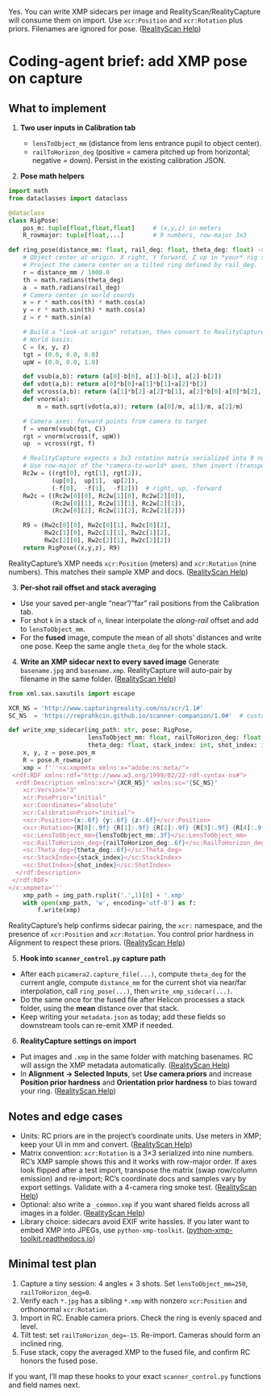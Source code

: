 Yes. You can write XMP sidecars per image and RealityScan/RealityCapture will consume them on import. Use `xcr:Position` and `xcr:Rotation` plus priors. Filenames are ignored for pose. ([RealityScan Help][1])

# Coding-agent brief: add XMP pose on capture

## What to implement

1. **Two user inputs in Calibration tab**

   * `lensToObject_mm` (distance from lens entrance pupil to object center).
   * `railToHorizon_deg` (positive = camera pitched up from horizontal; negative = down).
     Persist in the existing calibration JSON.

2. **Pose math helpers**

```python
import math
from dataclasses import dataclass

@dataclass
class RigPose:
    pos_m: tuple[float,float,float]     # (x,y,z) in meters
    R_rowmajor: tuple[float,...]        # 9 numbers, row-major 3x3

def ring_pose(distance_mm: float, rail_deg: float, theta_deg: float) -> RigPose:
    # Object center at origin. X right, Y forward, Z up in *your* rig space.
    # Project the camera center on a tilted ring defined by rail_deg.
    r = distance_mm / 1000.0
    th = math.radians(theta_deg)
    a  = math.radians(rail_deg)
    # Camera center in world coords
    x = r * math.cos(th) * math.cos(a)
    y = r * math.sin(th) * math.cos(a)
    z = r * math.sin(a)

    # Build a "look-at origin" rotation, then convert to RealityCapture XMP matrix.
    # World basis:
    C = (x, y, z)
    tgt = (0.0, 0.0, 0.0)
    upW = (0.0, 0.0, 1.0)

    def vsub(a,b): return (a[0]-b[0], a[1]-b[1], a[2]-b[2])
    def vdot(a,b): return a[0]*b[0]+a[1]*b[1]+a[2]*b[2]
    def vcross(a,b): return (a[1]*b[2]-a[2]*b[1], a[2]*b[0]-a[0]*b[2], a[0]*b[1]-a[1]*b[0])
    def vnorm(a):
        m = math.sqrt(vdot(a,a)); return (a[0]/m, a[1]/m, a[2]/m)

    # Camera axes: forward points from camera to target
    f = vnorm(vsub(tgt, C))
    rgt = vnorm(vcross(f, upW))
    up  = vcross(rgt, f)

    # RealityCapture expects a 3x3 rotation matrix serialized into 9 numbers.
    # Use row-major of the *camera-to-world* axes, then invert (transpose) to get world->camera.
    Rc2w = ((rgt[0], rgt[1], rgt[2]),
            (up[0],  up[1],  up[2]),
            (-f[0],  -f[1],  -f[2]))  # right, up, -forward
    Rw2c = ((Rc2w[0][0], Rc2w[1][0], Rc2w[2][0]),
            (Rc2w[0][1], Rc2w[1][1], Rc2w[2][1]),
            (Rc2w[0][2], Rc2w[1][2], Rc2w[2][2]))

    R9 = (Rw2c[0][0], Rw2c[0][1], Rw2c[0][2],
          Rw2c[1][0], Rw2c[1][1], Rw2c[1][2],
          Rw2c[2][0], Rw2c[2][1], Rw2c[2][2])
    return RigPose((x,y,z), R9)
```

RealityCapture’s XMP needs `xcr:Position` (meters) and `xcr:Rotation` (nine numbers). This matches their sample XMP and docs. ([RealityScan Help][1])

3. **Per-shot rail offset and stack averaging**

* Use your saved per-angle “near”/“far” rail positions from the Calibration tab.
* For shot `k` in a stack of `n`, linear interpolate the *along-rail* offset and add to `lensToObject_mm`.
* For the **fused** image, compute the mean of all shots’ distances and write one pose. Keep the same angle `theta_deg` for the whole stack.

4. **Write an XMP sidecar next to every saved image**
   Generate `basename.jpg` and `basename.xmp`. RealityCapture will auto-pair by filename in the same folder. ([RealityScan Help][1])

```python
from xml.sax.saxutils import escape

XCR_NS = 'http://www.capturingreality.com/ns/xcr/1.1#'
SC_NS  = 'https://reprahkcin.github.io/scanner-companion/1.0#'  # custom

def write_xmp_sidecar(img_path: str, pose: RigPose,
                      lensToObject_mm: float, railToHorizon_deg: float,
                      theta_deg: float, stack_index: int, shot_index: int):
    x, y, z = pose.pos_m
    R = pose.R_rowmajor
    xmp = f'''<x:xmpmeta xmlns:x="adobe:ns:meta/">
 <rdf:RDF xmlns:rdf="http://www.w3.org/1999/02/22-rdf-syntax-ns#">
  <rdf:Description xmlns:xcr="{XCR_NS}" xmlns:sc="{SC_NS}"
    xcr:Version="3"
    xcr:PosePrior="initial"
    xcr:Coordinates="absolute"
    xcr:CalibrationPrior="initial">
    <xcr:Position>{x:.6f} {y:.6f} {z:.6f}</xcr:Position>
    <xcr:Rotation>{R[0]:.9f} {R[1]:.9f} {R[2]:.9f} {R[3]:.9f} {R[4]:.9f} {R[5]:.9f} {R[6]:.9f} {R[7]:.9f} {R[8]:.9f}</xcr:Rotation>
    <sc:LensToObject_mm>{lensToObject_mm:.3f}</sc:LensToObject_mm>
    <sc:RailToHorizon_deg>{railToHorizon_deg:.6f}</sc:RailToHorizon_deg>
    <sc:Theta_deg>{theta_deg:.6f}</sc:Theta_deg>
    <sc:StackIndex>{stack_index}</sc:StackIndex>
    <sc:ShotIndex>{shot_index}</sc:ShotIndex>
  </rdf:Description>
 </rdf:RDF>
</x:xmpmeta>'''
    xmp_path = img_path.rsplit('.',1)[0] + '.xmp'
    with open(xmp_path, 'w', encoding='utf-8') as f:
        f.write(xmp)
```

RealityCapture’s help confirms sidecar pairing, the `xcr:` namespace, and the presence of `xcr:Position` and `xcr:Rotation`. You control prior hardness in Alignment to respect these priors. ([RealityScan Help][1])

5. **Hook into `scanner_control.py` capture path**

* After each `picamera2.capture_file(...)`, compute `theta_deg` for the current angle, compute `distance_mm` for the current shot via near/far interpolation, call `ring_pose(...)`, then `write_xmp_sidecar(...)`.
* Do the same once for the fused file after Helicon processes a stack folder, using the **mean** distance over that stack.
* Keep writing your `metadata.json` as today; add these fields so downstream tools can re-emit XMP if needed.

6. **RealityCapture settings on import**

* Put images and `.xmp` in the same folder with matching basenames. RC will assign the XMP metadata automatically. ([RealityScan Help][1])
* In **Alignment → Selected Inputs**, set **Use camera priors** and increase **Position prior hardness** and **Orientation prior hardness** to bias toward your ring. ([RealityScan Help][2])

## Notes and edge cases

* Units: RC priors are in the project’s coordinate units. Use meters in XMP; keep your UI in mm and convert. ([RealityScan Help][2])
* Matrix convention: `xcr:Rotation` is a 3×3 serialized into nine numbers. RC’s XMP sample shows this and it works with row-major order. If axes look flipped after a test import, transpose the matrix (swap row/column emission) and re-import; RC’s coordinate docs and samples vary by export settings. Validate with a 4-camera ring smoke test. ([RealityScan Help][1])
* Optional: also write a `_common.xmp` if you want shared fields across all images in a folder. ([RealityScan Help][1])
* Library choice: sidecars avoid EXIF write hassles. If you later want to embed XMP into JPEGs, use `python-xmp-toolkit`. ([python-xmp-toolkit.readthedocs.io][3])

## Minimal test plan

1. Capture a tiny session: 4 angles × 3 shots. Set `lensToObject_mm=250`, `railToHorizon_deg=0`.
2. Verify each `*.jpg` has a sibling `*.xmp` with nonzero `xcr:Position` and orthonormal `xcr:Rotation`.
3. Import in RC. Enable camera priors. Check the ring is evenly spaced and level.
4. Tilt test: set `railToHorizon_deg=-15`. Re-import. Cameras should form an inclined ring.
5. Fuse stack, copy the averaged XMP to the fused file, and confirm RC honors the fused pose.

If you want, I’ll map these hooks to your exact `scanner_control.py` functions and field names next.

[1]: https://rshelp.capturingreality.com/en-US/tools/xmpalign.htm "Metadata (XMP) files - RealityScan Help"
[2]: https://rshelp.capturingreality.com/en-US/appbasics/alignsettings.htm?utm_source=chatgpt.com "Alignment Settings - RealityScan Help - Capturing Reality"
[3]: https://python-xmp-toolkit.readthedocs.io/?utm_source=chatgpt.com "Welcome — Python XMP Toolkit 2.0.1 documentation"
